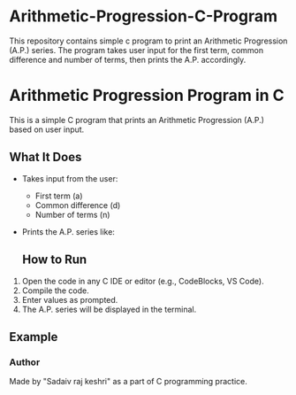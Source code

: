 # Arithmetic-Progression-C-Program
This repository contains simple c program to print an Arithmetic Progression (A.P.) series. The program takes user input for the first term, common difference and number of terms, then prints the A.P. accordingly.
# Arithmetic Progression Program in C

This is a simple C program that prints an Arithmetic Progression (A.P.) based on user input.

## What It Does

- Takes input from the user:
  - First term (a)
  - Common difference (d)
  - Number of terms (n)
- Prints the A.P. series like:

  ## How to Run

1. Open the code in any C IDE or editor (e.g., CodeBlocks, VS Code).
2. Compile the code.
3. Enter values as prompted.
4. The A.P. series will be displayed in the terminal.

## Example
### Author

Made by "Sadaiv raj keshri" as a part of C programming practice.
